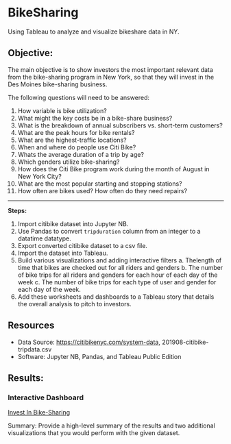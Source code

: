 # BikeSharing
Using Tableau to analyze and visualize bikeshare data in NY. 

## Objective:
The main objective is to show investors the most important relevant data from the bike-sharing program in New York, so that they will invest in the Des Moines bike-sharing business.

The following questions will need to be answered:
1. How variable is bike utilization? 
2. What might the key costs be in a bike-share business?
3. What is the breakdown of annual subscribers vs. short-term customers?
4. What are the peak hours for bike rentals? 
5. What are the highest-traffic locations? 
6. When and where do people use Citi Bike?
7. Whats the average duration of a trip by age?
8. Which genders utilize bike-sharing?
9. How does the Citi Bike program work during the month of August in New York City?
10. What are the most popular starting and stopping stations?
11. How often are bikes used? How often do they need repairs?


<hr>


**Steps:** 
1. Import citibike dataset into Jupyter NB. 
2. Use Pandas to convert `tripduration` column from an integer to a datatime datatype.
3. Export converted citibike dataset to a csv file. 
4. Import the dataset into Tableau.
5. Build various visualizations and adding interactive filters
    a. Thelength of time that bikes are checked out for all riders and genders
    b. The number of bike trips for all riders and genders for each hour of each day of the week
    c. The number of bike trips for each type of user and gender for each day of the week.
6. Add these worksheets and dashboards to a Tableau story that details the overall analysis to pitch to investors.


## Resources
- Data Source: https://citibikenyc.com/system-data, 201908-citibike-tripdata.csv
- Software: Jupyter NB, Pandas, and Tableau Public Edition

## Results:

### Interactive Dashboard
<a href="https://public.tableau.com/app/profile/christy.street/viz/CStreet_RideSharing/NewYorkStory?publish=yes">Invest In Bike-Sharing</a>


Summary: Provide a high-level summary of the results and two additional visualizations that you would perform with the given dataset.


